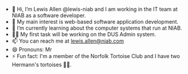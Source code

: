 - 👋 Hi, I’m Lewis Allen @lewis-niab and I am working in the IT team at NIAB as a software developer.
- 👀 My main interest is web-based software application development.
- 🌱 I’m currently learning about the computer systems that run at NIAB.
- 👷‍♂️ My first task will be working on the DUS Admin system.
- 📫 You can reach me at lewis.allen@niab.com
- 😄 Pronouns: Mr
- ⚡ Fun fact: I'm a member of the Norfolk Tortoise Club and I have two Hermann's tortoises 🐢🐢.

<!---
lewis-niab/lewis-niab is a ✨ special ✨ repository because its `README.md` (this file) appears on your GitHub profile.
You can click the Preview link to take a look at your changes.
--->
